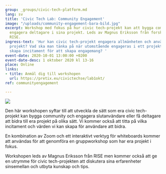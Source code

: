 ```yaml
---
group: _groups/civic-tech-platform.md
lang: sv
title: 'Civic Tech Lab: Community Engagement'
image: "/uploads/community-engagement-bara-bild.jpg"
excerpt: Workshop med fokus på hur civic tech-projekt kan att bygga community och
  engagera deltagare i sina projekt. Leds av Magnus Eriksson från forskningsinstitutet
  RISE.
ingress-text: 'Hur kan civic tech-projekt engagera allmänheten och användare i sina
  projekt? Vad ska man tänka på när utomstående engageras i ett projekt? Hur kan man
  skapa incitament för att skapa engagemang? '
event-date: 2020-10-01 13:00:00 +0200
event-date-desc: 1 oktober 2020 kl 13-16
place: Online
links:
- title: Anmäl dig till workshopen
  url: https://pretix.eu/civictechse/lab1okt/
ref: communityengagement

---
```

![](/uploads/civic-tech-lab-community-engagement.jpg)

Den här workshopen syftar till att utveckla de sätt som era civic tech-projekt kan bygga community och engagera slutanvändare eller få deltagare att bidra till era projekt på olika sätt. Vi kommer också att titta på vilka incitament och värden vi kan skapa för användare att bidra.

En kombination av Zoom och ett interaktivt verktyg för whiteboards kommer att användas för att genomföra en gruppworkshop som har era projekt i fokus.

Workshopen leds av Magnus Eriksson från RISE men kommer också att ge en utrymme för civic tech-projekten att diskutera sina erfarenheter sinsemellan och utbyta kunskap och tips.